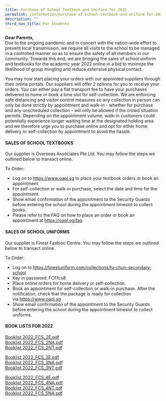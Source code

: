 ```yaml
---
title: Purchase of School Textbook and Uniform for 2022
permalink: /information/purchase-of-school-textbook-and-uniform-for-2022
description: ""
third_nav_title: For Students
---
```

<p><strong>Dear Parents,<br /></strong>Due to the ongoing pandemic and in concert with the nation-wide effort to prevent local transmission, we require all visits to the school to be managed in a controlled manner so as to ensure the safety of all members in our community. Towards this end, we are bringing the sales of school uniform and textbooks for the academic year 2022 online in a bid to minimize the likelihood of group mingling and reduce extensive physical contact.</p>
<p>You may now start placing your orders with our appointed suppliers through their online portals. Our suppliers will offer 2 options for you to receive your orders. You can either pay a flat transport fee to have your purchases delivered to home or book a time slot for self-collection. We are enforcing safe distancing and visitor control measures so any collection in person can only be done strictly by appointment and walk-in - whether for purchase and any unscheduled collection - will only be allowed if the crowd situation permits. Depending on the appointment volume, walk-in customers could potentially experience longer waiting time at the designated holding area and we therefore urge you to purchase online and opt for either home delivery or self-collection by appointment to avoid the hassle.</p>
<h4><strong>SALES OF SCHOOL TEXTBOOKS</strong></h4>
<p>Our supplier is Overseas Associates Pte Ltd. You may follow the steps we outlined below to transact online.</p>
<p>To Order:</p>
<ul>
<li>Log on to&nbsp;<a href="https://www.oapl.sg/" target="">https://www.oapl.sg</a>&nbsp;to place your textbook orders or book an appointment.</li>
<li>For self-collection or walk-in purchase, select the date and time for the appointment.</li>
<li>Show email confirmation of the appointment to the Security Guards before entering the school during the appointment timeslot to collect books.</li>
<li>Please refer to the FAQ on how to place an order or book an appointment at&nbsp;<a href="https://oapl.sg/faq" target="">https://oapl.sg/faq</a></li>
</ul>
<h4><strong>SALES OF SCHOOL UNIFORMS</strong></h4>
<p>Our supplier is Finest Fashion Centre. You may follow the steps we outlined below to transact online.</p>
<p>To Order:</p>
<ul>
<li>Log on to&nbsp;<a href="https://finestuniform.com/collections/fu-chun-secondary-school" target="">https://finestuniform.com/collections/fu-chun-secondary-school</a></li>
<li>Key in password: FCFfcs8</li>
<li>Place online orders for home delivery or self-collection.</li>
<li>Book an appointment for self-collection or walk-in purchase. After the notification, check that the package is ready for collection via&nbsp;<a href="https://www.oapl.sg/" target="">https://www.oapl.sg</a></li>
<li>Show email confirmation of the appointment to the Security Guards before entering the school during the appointment timeslot to collect uniforms.</li>
</ul>
<h4><strong>BOOK LISTS FOR 2022</strong></h4>
<p><a href="https://fuchunsec.moe.edu.sg/qql/slot/u371/Parents/2022%20Booklist/Booklist%202022_FCS_2E.pdf">Booklist 2022_FCS_2E.pdf</a><br /><a href="https://fuchunsec.moe.edu.sg/qql/slot/u371/Parents/2022%20Booklist/Booklist%202022_FCS_2NA.pdf">Booklist 2022_FCS_2NA.pdf</a><br /><a href="https://fuchunsec.moe.edu.sg/qql/slot/u371/Parents/2022%20Booklist/Booklist%202022_FCS_2NT.pdf">Booklist 2022_FCS_2NT.pdf</a></p>
<p><a href="https://fuchunsec.moe.edu.sg/qql/slot/u371/Parents/2022%20Booklist/Booklist%202022_FCS_3E.pdf">Booklist 2022_FCS_3E.pdf</a><br /><a href="https://fuchunsec.moe.edu.sg/qql/slot/u371/Parents/2022%20Booklist/Booklist%202022_FCS_3NA.pdf">Booklist 2022_FCS_3NA.pdf</a><br /><a href="https://fuchunsec.moe.edu.sg/qql/slot/u371/Parents/2022%20Booklist/Booklist%202022_FCS_3NT.pdf">Booklist 2022_FCS_3NT.pdf</a></p>
<p><a href="https://fuchunsec.moe.edu.sg/qql/slot/u371/Parents/2022%20Booklist/Booklist%202022_FCS_4E.pdf">Booklist 2022_FCS_4E.pdf</a><br /><a href="https://fuchunsec.moe.edu.sg/qql/slot/u371/Parents/2022%20Booklist/Booklist%202022_FCS_4NA.pdf">Booklist 2022_FCS_4NA.pdf</a><br /><a href="https://fuchunsec.moe.edu.sg/qql/slot/u371/Parents/2022%20Booklist/Booklist%202022_FCS_4NT.pdf">Booklist 2022_FCS_4NT.pdf</a><br /><a href="https://fuchunsec.moe.edu.sg/qql/slot/u371/Parents/2022%20Booklist/Booklist%202022_FCS_5NA.pdf" target="">Booklist 2022_FCS_5NA.pdf</a></p>